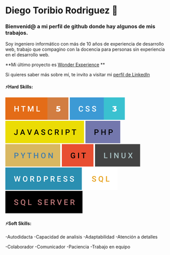 # Diego Toribio Rodriguez 👋
### Bienvenid@ a mi perfil de github donde hay algunos de mis trabajos.

Soy ingeniero informático con más de 10 años de experiencia de desarrollo web, trabajo que compagino con la docencia para personas sin experiencia en el desarrollo web. 

**Mi último proyecto es [Wonder Experience](https://wonderexperience.io/) **

Si quieres saber más sobre mí, te invito a visitar mi [perfil de LinkedIn](https://www.linkedin.com/in/diego-toribio-rodriguez/)

#### ⚡Hard Skills:

![](https://github.com/SofyFrontend/badges/blob/main/html-5.svg) ![](https://github.com/SofyFrontend/badges/blob/main/css-3.svg) ![](https://github.com/SofyFrontend/badges/blob/main/javascript.svg) ![](https://github.com/SofyFrontend/badges/blob/main/php.svg) ![](https://github.com/SofyFrontend/badges/blob/main/python.svg)  ![](https://github.com/SofyFrontend/badges/blob/main/git.svg) ![](https://github.com/SofyFrontend/badges/blob/main/linux.svg) ![](https://github.com/SofyFrontend/badges/blob/main/wordpress.svg)  ![](https://github.com/SofyFrontend/badges/blob/main/sql.svg) ![](https://github.com/SofyFrontend/badges/blob/main/sql-server.svg)


#### ⚡Soft Skills:

-Autodidacta 
-Capacidad de analisis
-Adaptabilidad
-Atención a detalles

-Colaborador
-Comunicador
-Paciencia
-Trabajo en equipo



<!--


- 🔭 I’m currently working on ...
- 🌱 I’m currently learning ...
- 👯 I’m looking to collaborate on ...
- 🤔 I’m looking for help with ...
- 💬 Ask me about ...
- 📫 How to reach me: ...
- 😄 Pronouns: ...
- ⚡ Fun fact: ...
-->
